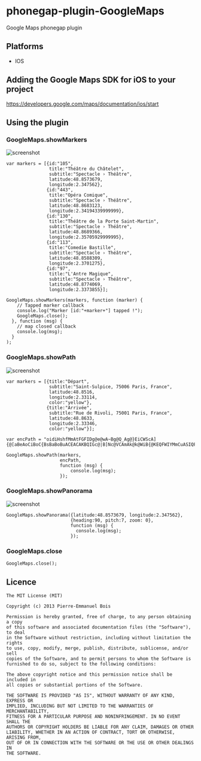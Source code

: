 phonegap-plugin-GoogleMaps
============================

Google Maps phonegap plugin

## Platforms ##

* IOS

## Adding the Google Maps SDK for iOS to your project ##

https://developers.google.com/maps/documentation/ios/start

## Using the plugin ##

### GoogleMaps.showMarkers ###
![screenshot](https://raw.github.com/pebois/phonegap-plugin-GoogleMaps/master/sample1.png)
```
var markers = [{id:"105",
                title:"Théâtre du Châtelet",
                subtitle:"Spectacle › Théâtre",
                latitude:48.8573679,
                longitude:2.347562},
               {id:"443", 
                title:"Opéra Comique",
                subtitle:"Spectacle › Théâtre",
                latitude:48.8683123,
                longitude:2.34194339999999},
               {id:"130", 
                title:"Théâtre de la Porte Saint-Martin",
                subtitle:"Spectacle › Théâtre",
                latitude:48.8689366,
                longitude:2.35705929999995},
               {id:"113",
                title:"Comedie Bastille",
                subtitle:"Spectacle › Théâtre",
                latitude:48.8588309,
                longitude:2.3701275},
               {id:"97",
                title:"L'Antre Magique",
                subtitle:"Spectacle › Théâtre",
                latitude:48.8774069,
                longitude:2.3373855}];

GoogleMaps.showMarkers(markers, function (marker) {
    // Tapped marker callback
    console.log("Marker [id:"+marker+"] tapped !");
    GoogleMaps.close();
  }, function (msg) {
    // map closed callback
    console.log(msg);
  }
);
```

### GoogleMaps.showPath ###
![screenshot](https://raw.github.com/pebois/phonegap-plugin-GoogleMaps/master/sample3.png)
```
var markers = [{title:"Départ",
                subtitle:"Saint-Sulpice, 75006 Paris, France",
                latitude:48.8516,
                longitude:2.33114,
                color:"yellow"},
               {title:"Arrivée",
                subtitle:"Rue de Rivoli, 75001 Paris, France",
                latitude:48.8633,
                longitude:2.33346,
                color:"yellow"}];
                
var encPath = "oidiHshfMmAtFGFIDg@e@wA~Bg@Q_Ag@}EiCWScA]{@[aBeAoCiBoC{BsBaBoBuACEACAKBQIGc@|B]Nc@VCAmAk@k@WiB{@KEQFWIYMmCuASIQFKNMHQBOAOIKMOk@G]_AqAU]m@[k@a@SSKb@_BdH";

GoogleMaps.showPath(markers,
                    encPath,
                    function (msg) {
                        console.log(msg);
                    });
```

### GoogleMaps.showPanorama ###
![screenshot](https://raw.github.com/pebois/phonegap-plugin-GoogleMaps/master/sample2.png)
```
GoogleMaps.showPanorama({latitude:48.8573679, longitude:2.347562},
                        {heading:90, pitch:7, zoom: 0},
                        function (msg) {
                          console.log(msg);
                        });
```

### GoogleMaps.close ###
```
GoogleMaps.close();
```

## Licence ##
```
The MIT License (MIT)

Copyright (c) 2013 Pierre-Emmanuel Bois

Permission is hereby granted, free of charge, to any person obtaining a copy
of this software and associated documentation files (the "Software"), to deal
in the Software without restriction, including without limitation the rights
to use, copy, modify, merge, publish, distribute, sublicense, and/or sell
copies of the Software, and to permit persons to whom the Software is
furnished to do so, subject to the following conditions:

The above copyright notice and this permission notice shall be included in
all copies or substantial portions of the Software.

THE SOFTWARE IS PROVIDED "AS IS", WITHOUT WARRANTY OF ANY KIND, EXPRESS OR
IMPLIED, INCLUDING BUT NOT LIMITED TO THE WARRANTIES OF MERCHANTABILITY,
FITNESS FOR A PARTICULAR PURPOSE AND NONINFRINGEMENT. IN NO EVENT SHALL THE
AUTHORS OR COPYRIGHT HOLDERS BE LIABLE FOR ANY CLAIM, DAMAGES OR OTHER
LIABILITY, WHETHER IN AN ACTION OF CONTRACT, TORT OR OTHERWISE, ARISING FROM,
OUT OF OR IN CONNECTION WITH THE SOFTWARE OR THE USE OR OTHER DEALINGS IN
THE SOFTWARE.
```
